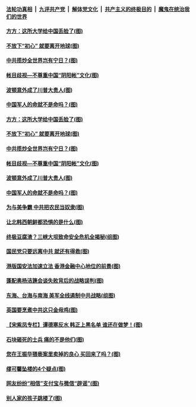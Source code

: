 

####  [法轮功真相](../../../../basic/blob/master/README.md?t=06220702) &nbsp;|&nbsp; [九评共产党](../../../../9ping.md/blob/master/README.md?t=06220702) &nbsp;|&nbsp; [解体党文化](../../../../jtdwh.md/blob/master/README.md?t=06220702)  &nbsp;|&nbsp; [共产主义的终极目的](../../../../gczydzjmd.md/blob/master/README.md?t=06220702) &nbsp;|&nbsp; [魔鬼在统治我们的世界](../../../../mgztzwmdsj.md/blob/master/README.md?t=06220702) 

#### [方方：这所大学给中国丢脸了(图)](../pages/p4/937288.md?t=06220702) 

#### [不放下“初心” 就要离开地球(图)](../pages/p4/937230.md?t=06220702) 

#### [中共揽炒全世界岂有宁日？(图)](../pages/p4/937193.md?t=06220702) 

#### [帐目歧视—不尊重中国“阴阳帐”文化(图)](../pages/p4/937180.md?t=06220702) 

#### [波顿意外成了川普大贵人(图)](../pages/p4/937176.md?t=06220702) 

#### [中国军人的命就不是命吗？(图)](../pages/p4/937168.md?t=06220702) 

#### [方方：这所大学给中国丢脸了(图)](../pages/p4/937288.md?t=06220702) 

#### [不放下“初心” 就要离开地球(图)](../pages/p4/937230.md?t=06220702) 

#### [中共揽炒全世界岂有宁日？(图)](../pages/p4/937193.md?t=06220702) 

#### [帐目歧视—不尊重中国“阴阳帐”文化(图)](../pages/p4/937180.md?t=06220702) 

#### [波顿意外成了川普大贵人(图)](../pages/p4/937176.md?t=06220702) 

#### [中国军人的命就不是命吗？(图)](../pages/p4/937168.md?t=06220702) 

#### [为与美争霸 中共把农民当奴隶(图)](../pages/p4/937190.md?t=06220702) 

#### [让北韩西朝鲜都恐惧的是什么(图)](../pages/p4/937211.md?t=06220702) 

#### [终极豆腐渣？三峡大坝致命安全危机全揭秘(组图)](../pages/p4/937089.md?t=06220702) 

#### [国民党只要远离中共 就还有得救(图)](../pages/p4/937108.md?t=06220702) 

#### [港版国安法加速立法 香港金融中心地位的前景(图)](../pages/p4/937105.md?t=06220702) 

#### [蓬配奥杨洁篪会谈失败背后的战略误判(图)](../pages/p4/937104.md?t=06220702) 

#### [东海、台海与南海 美军全线遏制中共战略(组图)](../pages/p4/937102.md?t=06220702) 

#### [英国要烹煮中共这只金母鸡(图)](../pages/p4/937101.md?t=06220702) 

#### [【宋紫凤专栏】谭德塞反水 韩正上黑名单 谁还在做梦！(图)](../pages/p4/936923.md?t=06220702) 

#### [石块砸死的士兵 痛的不是他们(图)](../pages/p4/937031.md?t=06220702) 

#### [您在王振华猥亵案里卖掉的良心 买回来了吗？(图)](../pages/p4/936980.md?t=06220702) 

#### [缪可馨坠楼的4个疑点(图)](../pages/p4/936988.md?t=06220702) 

#### [网友纷纷“相信”支付宝与微信“辟谣”(图)](../pages/p4/936982.md?t=06220702) 

#### [别人家的孩子跳楼了(图)](../pages/p4/936979.md?t=06220702) 

